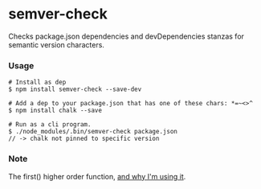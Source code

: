 semver-check
============

Checks package.json dependencies and devDependencies stanzas for semantic version characters.

### Usage

```shell
# Install as dep
$ npm install semver-check --save-dev

# Add a dep to your package.json that has one of these chars: *=~<>^
$ npm install chalk --save

# Run as a cli program.
$ ./node_modules/.bin/semver-check package.json
// -> chalk not pinned to specific version
```

### Note
The first() higher order function, [and why I'm using it](http://blog.wayneseymour.com/higher-order-function-first/).

